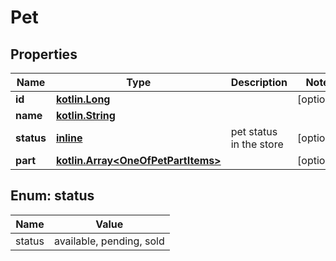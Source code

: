 # Pet

## Properties
Name | Type | Description | Notes
------------ | ------------- | ------------- | -------------
**id** | [**kotlin.Long**](.md) |  |  [optional]
**name** | [**kotlin.String**](.md) |  | 
**status** | [**inline**](#StatusEnum) | pet status in the store |  [optional]
**part** | [**kotlin.Array&lt;OneOfPetPartItems&gt;**](.md) |  |  [optional]

<a name="StatusEnum"></a>
## Enum: status
Name | Value
---- | -----
status | available, pending, sold
